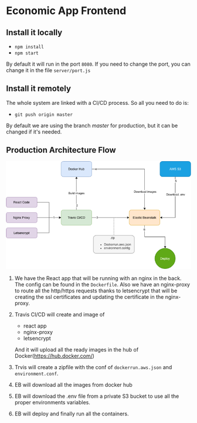 # Economic App Frontend

## Install it locally

-   `npm install`
-   `npm start`

By default it will run in the port `8080`. If you need to change the port, you can change it in the file `server/port.js`

## Install it remotely

The whole system are linked with a CI/CD process. So all you need to do is:

-   `git push origin master`

By default we are using the branch *master* for production, but it can be changed if it's needed.

## Production Architecture Flow

![alt text](frontend-app.png)

1.  We have the React app that will be running with an nginx in the back. The config can be found in the `Dockerfile`. Also we have an nginx-proxy to route all the http/https requests thanks to letsencrypt that will be creating the ssl certificates and updating the certificate in the nginx-proxy.
2.  Travis CI/CD will create and image of
    -   react app
    -   nginx-proxy
    -   letsencrypt

    And it will upload all the ready images in the hub of Docker(https://hub.docker.com/)
3.  Trvis will create a zipfile with the conf of `dockerrun.aws.json` and `environment.conf`.
4.  EB will download all the images from docker hub
5.  EB will download the .env file from a private S3 bucket to use all the proper environments variables.
6.  EB will deploy and finally run all the containers.